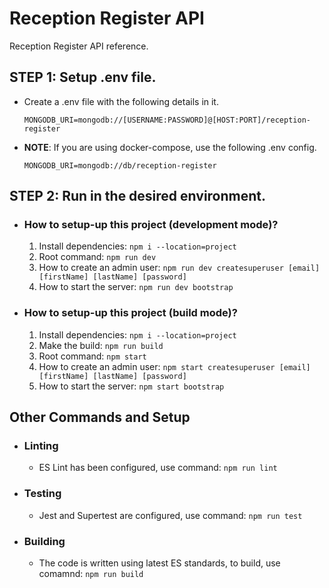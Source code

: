 # Reception Register API

Reception Register API reference.

## STEP 1: Setup **.env** file.

- Create a .env file with the following details in it.
  ```
  MONGODB_URI=mongodb://[USERNAME:PASSWORD]@[HOST:PORT]/reception-register
  ```
- **NOTE**: If you are using docker-compose, use the following .env config.
  ```
  MONGODB_URI=mongodb://db/reception-register
  ```

## STEP 2: Run in the desired environment.

- ### How to setup-up this project **(development mode)**?

  1. Install dependencies: `npm i --location=project`
  2. Root command: `npm run dev`
  3. How to create an admin user: `npm run dev createsuperuser [email] [firstName] [lastName] [password]`
  4. How to start the server: `npm run dev bootstrap`

- ### How to setup-up this project **(build mode)**?

  1. Install dependencies: `npm i --location=project`
  2. Make the build: `npm run build`
  3. Root command: `npm start`
  4. How to create an admin user: `npm start createsuperuser [email] [firstName] [lastName] [password]`
  5. How to start the server: `npm start bootstrap`

## Other Commands and Setup

- ### Linting
  - ES Lint has been configured, use command: `npm run lint`
- ### Testing
  - Jest and Supertest are configured, use command: `npm run test`
- ### Building
  - The code is written using latest ES standards, to build, use comamnd: `npm run build`
